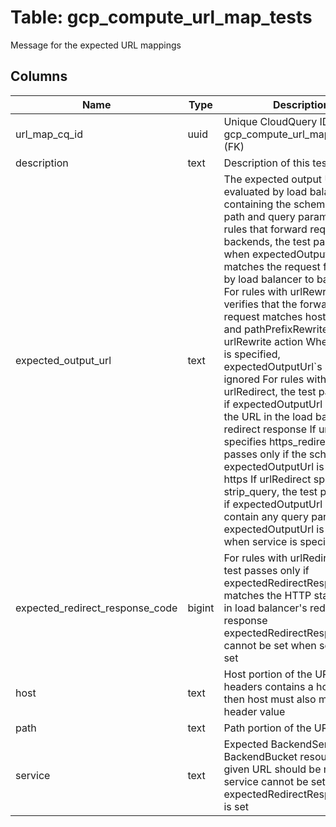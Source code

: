 
# Table: gcp_compute_url_map_tests
Message for the expected URL mappings
## Columns
| Name        | Type           | Description  |
| ------------- | ------------- | -----  |
|url_map_cq_id|uuid|Unique CloudQuery ID of gcp_compute_url_maps table (FK)|
|description|text|Description of this test case|
|expected_output_url|text|The expected output URL evaluated by load balancer containing the scheme, host, path and query parameters For rules that forward requests to backends, the test passes only when expectedOutputUrl matches the request forwarded by load balancer to backends For rules with urlRewrite, the test verifies that the forwarded request matches hostRewrite and pathPrefixRewrite in the urlRewrite action When service is specified, expectedOutputUrl`s scheme is ignored For rules with urlRedirect, the test passes only if expectedOutputUrl matches the URL in the load balancer's redirect response If urlRedirect specifies https_redirect, the test passes only if the scheme in expectedOutputUrl is also set to https If urlRedirect specifies strip_query, the test passes only if expectedOutputUrl does not contain any query parameters expectedOutputUrl is optional when service is specified|
|expected_redirect_response_code|bigint|For rules with urlRedirect, the test passes only if expectedRedirectResponseCode matches the HTTP status code in load balancer's redirect response expectedRedirectResponseCode cannot be set when service is set|
|host|text|Host portion of the URL If headers contains a host header, then host must also match the header value|
|path|text|Path portion of the URL|
|service|text|Expected BackendService or BackendBucket resource the given URL should be mapped to service cannot be set if expectedRedirectResponseCode is set|
